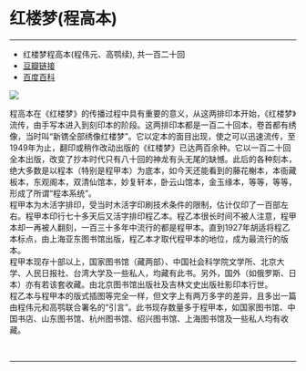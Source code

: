 # 红楼梦(程高本)
----

- 红楼梦程高本(程伟元、高鹗续), 共一百二十回
- [豆瓣链接](https://book.douban.com/subject/1007305/)
- [百度百科](http://baike.baidu.com/view/1009799.htm)

![](https://img1.doubanio.com/lpic/s1070959.jpg)

程高本在《红楼梦》的传播过程中具有重要的意义，从这两排印本开始，《红楼梦》流传，由手写本进入到刻印本的阶段。这两排印本都是一百二十回本，卷首都有绣像，当时叫“新镌全部绣像红楼梦”。它以定本的面目出现，使之可以迅速流传，至1949年为止，翻印或稍作改动出版的《红楼梦》已达两百余种。它以一百二十回全本出版，改变了抄本时代只有八十回的神龙有头无尾的缺憾。此后的各种刻本，绝大多数是以程本（特别是程甲本）为底本，如今天还能看到的藤花榭本，本衙藏板本，东观阁本，双清仙馆本，妙复轩本，卧云山馆本，金玉缘本，等等，等等，形成了所谓“程本系统”。  
程甲本为木活字排印，受当时木活字印刷技术条件的限制，估计仅印了一百部左右。程甲本印行七十多天后又活字排印程乙本。程乙本很长时间不被人注意，程甲本却一再被人翻刻，一百三十多年中流行的都是程甲本。直到1927年胡适将程乙本标点，由上海亚东图书馆出版，程乙本才取代程甲本的地位，成为最流行的版本。  
程甲本现存十部以上，国家图书馆（藏两部）、中国社会科学院文学所、北京大学、人民日报社、台湾大学及一些私人，均藏有此书。另外，国外（如俄罗斯、日本）亦有若该套收藏。由北京图书馆出版社及吉林文史出版社影印本行世。  
程乙本与程甲本的版式插图等完全一样，但文字上有两万多字的差异，且多出一篇由程伟元和高鹗联合署名的“引言”。此书现存数量多于程甲本，如国家图书馆、中国书店、山东图书馆、杭州图书馆、绍兴图书馆、上海图书馆及一些私人均有收藏。  


<br>
<hr>
<br>
